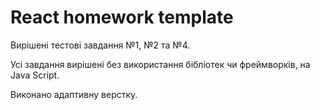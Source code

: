 # React homework template

Вирішені тестові завдання №1, №2 та №4.

Усі завдання вирішені без використання бібліотек чи фреймворків, на Java Script.

Виконано адаптивну верстку.
